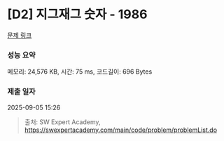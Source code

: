# [D2] 지그재그 숫자 - 1986 

[문제 링크](https://swexpertacademy.com/main/code/problem/problemDetail.do?contestProbId=AV5PxmBqAe8DFAUq) 

### 성능 요약

메모리: 24,576 KB, 시간: 75 ms, 코드길이: 696 Bytes

### 제출 일자

2025-09-05 15:26



> 출처: SW Expert Academy, https://swexpertacademy.com/main/code/problem/problemList.do